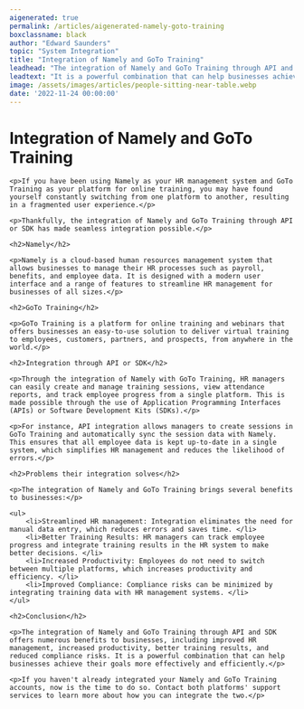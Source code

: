 ```yaml
---
aigenerated: true
permalink: /articles/aigenerated-namely-goto-training
boxclassname: black
author: "Edward Saunders"
topic: "System Integration"
title: "Integration of Namely and GoTo Training"
leadhead: "The integration of Namely and GoTo Training through API and SDK offers numerous benefits to businesses, including improved HR management, increased productivity, better training results, and reduced compliance risks"
leadtext: "It is a powerful combination that can help businesses achieve their goals more effectively and efficiently."
image: /assets/images/articles/people-sitting-near-table.webp
date: '2022-11-24 00:00:00'
---
```

<div class="arttext">
    <h1>Integration of Namely and GoTo Training</h1>

    <p>If you have been using Namely as your HR management system and GoTo Training as your platform for online training, you may have found yourself constantly switching from one platform to another, resulting in a fragmented user experience.</p>

    <p>Thankfully, the integration of Namely and GoTo Training through API or SDK has made seamless integration possible.</p>

    <h2>Namely</h2>

    <p>Namely is a cloud-based human resources management system that allows businesses to manage their HR processes such as payroll, benefits, and employee data. It is designed with a modern user interface and a range of features to streamline HR management for businesses of all sizes.</p>

    <h2>GoTo Training</h2>

    <p>GoTo Training is a platform for online training and webinars that offers businesses an easy-to-use solution to deliver virtual training to employees, customers, partners, and prospects, from anywhere in the world.</p>

    <h2>Integration through API or SDK</h2>

    <p>Through the integration of Namely with GoTo Training, HR managers can easily create and manage training sessions, view attendance reports, and track employee progress from a single platform. This is made possible through the use of Application Programming Interfaces (APIs) or Software Development Kits (SDKs).</p>

    <p>For instance, API integration allows managers to create sessions in GoTo Training and automatically sync the session data with Namely. This ensures that all employee data is kept up-to-date in a single system, which simplifies HR management and reduces the likelihood of errors.</p>

    <h2>Problems their integration solves</h2>

    <p>The integration of Namely and GoTo Training brings several benefits to businesses:</p>

    <ul>
        <li>Streamlined HR management: Integration eliminates the need for manual data entry, which reduces errors and saves time. </li>
        <li>Better Training Results: HR managers can track employee progress and integrate training results in the HR system to make better decisions. </li>
        <li>Increased Productivity: Employees do not need to switch between multiple platforms, which increases productivity and efficiency. </li>
        <li>Improved Compliance: Compliance risks can be minimized by integrating training data with HR management systems. </li>
    </ul>

    <h2>Conclusion</h2>

    <p>The integration of Namely and GoTo Training through API and SDK offers numerous benefits to businesses, including improved HR management, increased productivity, better training results, and reduced compliance risks. It is a powerful combination that can help businesses achieve their goals more effectively and efficiently.</p>

    <p>If you haven't already integrated your Namely and GoTo Training accounts, now is the time to do so. Contact both platforms' support services to learn more about how you can integrate the two.</p>

</div>